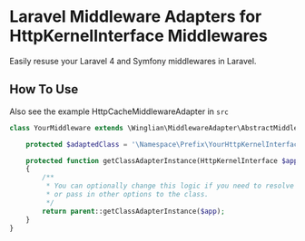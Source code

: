 Laravel Middleware Adapters for HttpKernelInterface Middlewares
===============================================================

Easily resuse your Laravel 4 and Symfony middlewares in Laravel.

How To Use
----------

Also see the example HttpCacheMiddlewareAdapter in `src`

```php
class YourMiddleware extends \Winglian\MiddlewareAdapter\AbstractMiddlewareAdapter {

    protected $adaptedClass = '\Namespace\Prefix\YourHttpKernelInterfaceMiddleware';

    protected function getClassAdapterInstance(HttpKernelInterface $app)
    {
        /**
         * You can optionally change this logic if you need to resolve your adapter from the IoC
         * or pass in other options to the class.
         */
        return parent::getClassAdapterInstance($app);
    }
}
```
